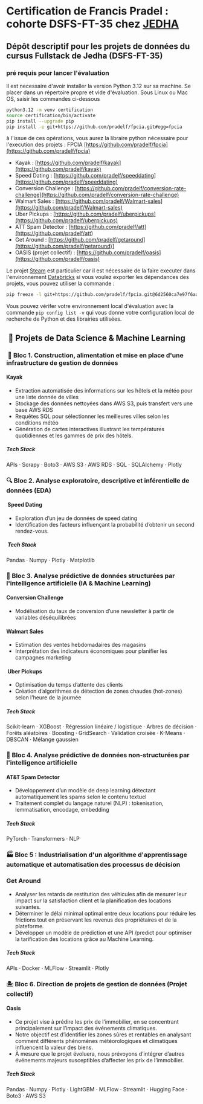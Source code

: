 # Certification de Francis Pradel : cohorte DSFS-FT-35 chez [JEDHA](https://www.jedha.co/formations/formation-data-scientist)

## Dépôt descriptif pour les projets de données du cursus Fullstack de Jedha (DSFS-FT-35)

### pré requis pour lancer l'évaluation

Il est necessaire d'avoir installer la version Python 3.12 sur sa machine.
Se placer dans un répertoire propre et vide d'évaluation. Sous Linux ou Mac OS, saisir les commandes ci-dessous

```bash
python3.12 -m venv certification
source certification/bin/activate
pip install --upgrade pip
pip install -e git+https://github.com/pradelf/fpcia.git#egg=fpcia


```

à l'issue de ces opérations, vous aurez la libraire python nécessaire pour l'execution des projets : FPCIA [https://github.com/pradelf/fpcia](https://github.com/pradelf/fpcia)

- Kayak : [https://github.com/pradelf/kayak](https://github.com/pradelf/kayak)
- Speed Dating : [https://github.com/pradelf/speeddating](https://github.com/pradelf/speeddating)
- Conversion Challenge : [https://github.com/pradelf/conversion-rate-challenge](https://github.com/pradelf/conversion-rate-challenge)
- Walmart Sales : [https://github.com/pradelf/Walmart-sales](https://github.com/pradelf/Walmart-sales)
- Uber Pickups : [https://github.com/pradelf/uberpickups](https://github.com/pradelf/uberpickups)
- ATT Spam Detector : [https://github.com/pradelf/att](<https://github.com/pradelf/att>)
- Get Around : [https://github.com/pradelf/getaround](https://github.com/pradelf/getaround)]
- OASIS (projet collectif) : [https://github.com/pradelf/oasis](https://github.com/pradelf/oasis)

Le projet [Steam](https://github.com/pradelf/steam) est particulier car il est nécessaire de la faire executer dans l'environnement [Databricks](https://www.databricks.com/fr)
si vous voulez exporter les dépendances des projets, vous pouvez utiliser la commande :

```bash
pip freeze -l git+https://github.com/pradelf/fpcia.git@6d2560ca7e97f6aa67a97c89445da45907015b30#egg=fpcia
```

Vous pouvez vérifer votre environnement local d'évaluation avec la commande ```pip config list -v``` qui vous donne votre configuration local de recherche de Python et des librairies utilisées.

##  💾 Projets de Data Science & Machine Learning

###  🧱 Bloc 1. Construction, alimentation et mise en place d'une infrastructure de gestion de données

#### Kayak

- Extraction automatisée des informations sur les hôtels et la météo pour une liste donnée de villes
- Stockage des données nettoyées dans AWS S3, puis transfert vers une base AWS RDS
- Requêtes SQL pour sélectionner les meilleures villes selon les conditions météo
- Génération de cartes interactives illustrant les températures quotidiennes et les gammes de prix des hôtels.

##### Tech Stack

APIs · Scrapy · Boto3 · AWS S3 · AWS RDS · SQL · SQLAlchemy · Plotly

### 🔍 Bloc 2. Analyse exploratoire, descriptive et inférentielle de données (EDA)

####  Speed Dating

- Exploration d’un jeu de données de speed dating
- Identification des facteurs influençant la probabilité d’obtenir un second rendez-vous.

#####  Tech Stack

Pandas · Numpy · Plotly · Matplotlib

### 🤖 Bloc 3. Analyse prédictive de données structurées par l'intelligence artificielle (IA & Machine Learning)

#### Conversion Challenge

- Modélisation du taux de conversion d’une newsletter à partir de variables déséquilibrées

#### Walmart Sales

- Estimation des ventes hebdomadaires des magasins
- Interprétation des indicateurs économiques pour planifier les campagnes marketing

####  Uber Pickups

- Optimisation du temps d’attente des clients
- Création d’algorithmes de détection de zones chaudes (hot-zones) selon l’heure de la journée

##### Tech Stack

Scikit-learn · XGBoost · Régression linéaire / logistique · Arbres de décision · Forêts aléatoires · Boosting · GridSearch · Validation croisée · K-Means · DBSCAN · Mélange gaussien

### 💬 Bloc 4. Analyse prédictive de données non-structurées par l'intelligence artificielle

#### AT&T Spam Detector

- Développement d’un modèle de deep learning détectant automatiquement les spams selon le contenu textuel
- Traitement complet du langage naturel (NLP) : tokenisation, lemmatisation, encodage, embedding

##### Tech Stack

PyTorch · Transformers · NLP

### 🏭 Bloc 5 : Industrialisation d'un algorithme d'apprentissage automatique et automatisation des processus de décision

### Get Around
- Analyser les retards de restitution des véhicules afin de mesurer leur impact sur la satisfaction client et la planification des locations suivantes.
- Déterminer le délai minimal optimal entre deux locations pour réduire les frictions tout en préservant les revenus des propriétaires et de la plateforme.
- Développer un modèle de prédiction et une API /predict pour optimiser la tarification des locations grâce au Machine Learning.

##### Tech Stack

APIs · Docker · MLFlow · Streamlit · Plotly

### 🏝️ Bloc 6. Direction de projets de gestion de données (Projet collectif)

#### Oasis

- Ce projet vise à prédire les prix de l’immobilier, en se concentrant principalement sur l’impact des événements climatiques.
- Notre objectif est d’identifier les zones sûres et rentables en analysant comment différents phénomènes météorologiques et climatiques influencent la valeur des biens.
- À mesure que le projet évoluera, nous prévoyons d’intégrer d’autres événements majeurs susceptibles d’affecter les prix de l’immobilier.


##### Tech Stack

Pandas · Numpy · Plotly · LightGBM · MLFlow · Streamlit · Hugging Face · Boto3 · AWS S3
